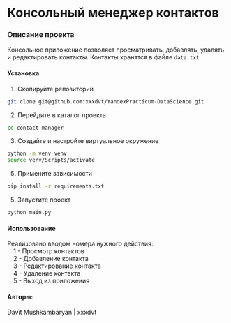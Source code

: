 # Консольный менеджер контактов
### Описание проекта
Консольное приложение позволяет просматривать, добавлять, удалять и редактировать контакты. Контакты хранятся в файле `data.txt`

#### Установка
1. Скопируйте репозиторий
```bash
git clone git@github.com:xxxdvt/YandexPracticum-DataScience.git
```
2. Перейдите в каталог проекта
```bash
cd contact-manager
```
3. Создайте и настройте виртуальное окружение
```bash
python -m venv venv
source venv/Scripts/activate
```
5. Примените зависимости
```bash
pip install -r requirements.txt
```
5. Запустите проект
```bash
python main.py
```

#### Использование
Реализовано вводом номера нужного действия:  
&emsp;1 - Просмотр контактов  
&emsp;2 - Добавление контакта  
&emsp;3 - Редактирование контакта  
&emsp;4 - Удаление контакта  
&emsp;5 - Выход из приложения

#### Авторы:
Davit Mushkambaryan | xxxdvt
